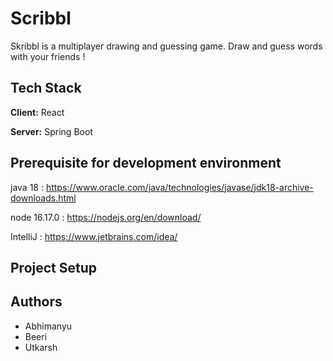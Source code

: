 
# Scribbl

Skribbl is a multiplayer drawing and guessing game. Draw and guess words with your friends !


## Tech Stack

**Client:** React

**Server:** Spring Boot


## Prerequisite for development environment
java 18 : https://www.oracle.com/java/technologies/javase/jdk18-archive-downloads.html

node 16.17.0 : https://nodejs.org/en/download/

IntelliJ : https://www.jetbrains.com/idea/


## Project Setup
## Authors

- Abhimanyu
- Beeri
- Utkarsh
